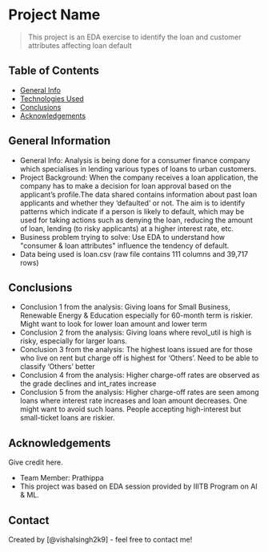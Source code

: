 # Project Name
> This project is an EDA exercise to identify the loan and customer attributes affecting loan default


## Table of Contents
* [General Info](#general-information)
* [Technologies Used](#technologies-used)
* [Conclusions](#conclusions)
* [Acknowledgements](#acknowledgements)


## General Information
- General Info: Analysis is being done for a consumer finance company which specialises in lending various types of loans to urban customers.
- Project Background: When the company receives a loan application, the company has to make a decision for loan approval based on the applicant’s profile.The data shared contains information about past loan applicants and whether they ‘defaulted’ or not. The aim is to identify patterns which indicate if a person is likely to default, which may be used for taking actions such as denying the loan, reducing the amount of loan, lending (to risky applicants) at a higher interest rate, etc.
- Business problem trying to solve: Use EDA to understand how "consumer & loan attributes" influence the tendency of default. 
- Data being used is loan.csv (raw file contains 111 columns and 39,717 rows)


## Conclusions
- Conclusion 1 from the analysis: Giving loans for Small Business, Renewable Energy & Education especially for 60-month term is riskier. Might want to look for lower loan amount and lower term
- Conclusion 2 from the analysis: Giving loans where revol_util is high is risky, especially for larger loans.
- Conclusion 3 from the analysis: The highest loans issued are for those who live on rent but charge off is highest for ‘Others’. Need to be able to classify ‘Others’ better
- Conclusion 4 from the analysis: Higher charge-off rates are observed as the grade declines and int_rates increase
- Conclusion 5 from the analysis: Higher charge-off rates are seen among loans where interest rate increases and loan amount decreases. One might want to avoid such loans. People accepting high-interest but small-ticket loans are riskier.


## Acknowledgements
Give credit here.
- Team Member: Prathippa
- This project was based on EDA session provided by IIITB Program on AI & ML.


## Contact
Created by [@vishalsingh2k9] - feel free to contact me!

